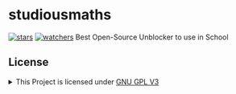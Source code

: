 # studiousmaths
[![stars](https://img.shields.io/github/stars/rblxcollin/studiousmaths)](https://github.com/rblxcollin/studiousmaths)
[![watchers](https://img.shields.io/github/watchers/rblxcollin/studiousmaths)](https://github.com/rblxcollin/studiousmaths)
Best Open-Source Unblocker to use in School

## License
<details>

<summary>This Project is licensed under <a href="https://www.gnu.org/licenses/gpl-3.0.html">GNU GPL V3</a></summary>

```markdown
1. Anyone can copy, modify and distribute this software.
2. You have to include the license and copyright notice with each and every distribution.
3. You can use this software privately.
4. You can use this software for commercial purposes.
5. If you dare build your business solely from this code, you risk open-sourcing the whole code base.
6. If you modify it, you have to indicate changes made to the code.
7. Any modifications of this code base MUST be distributed with the same license, GPLv3.
8. This software is provided without warranty.
9. The software author or license can not be held liable for any damages inflicted by the software.
```
</details
